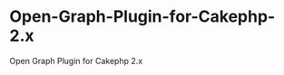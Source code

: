 Open-Graph-Plugin-for-Cakephp-2.x
=================================

Open Graph Plugin for Cakephp 2.x
